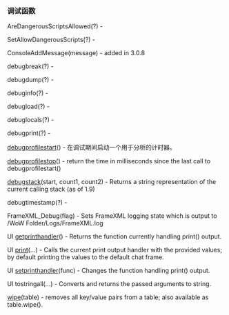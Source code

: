 ### 调试函数

AreDangerousScriptsAllowed\(?\) -

SetAllowDangerousScripts\(?\) -

ConsoleAddMessage\(message\) - added in 3.0.8

debugbreak\(?\) -

debugdump\(?\) -

debuginfo\(?\) -

debugload\(?\) -

debuglocals\(?\) -

debugprint\(?\) -

[debugprofilestart](https://wow.gamepedia.com/API_debugprofilestart)\(\) - 在调试期间启动一个用于分析的计时器。

[debugprofilestop](https://wow.gamepedia.com/API_debugprofilestop)\(\) - return the time in milliseconds since the last call to debugprofilestart\(\)

[debugstack](https://wow.gamepedia.com/API_debugstack)\(start, count1, count2\) - Returns a string representation of the current calling stack \(as of 1.9\)

debugtimestamp\(?\) -

FrameXML\_Debug\(flag\) - Sets FrameXML logging state which is output to /WoW Folder/Logs/FrameXML.log

UI [getprinthandler](https://wow.gamepedia.com/API_getprinthandler)\(\) - Returns the function currently handling print\(\) output.

UI [print](https://wow.gamepedia.com/API_print)\(...\) - Calls the current print output handler with the provided values; by default printing the values to the default chat frame.

UI [setprinthandler](https://wow.gamepedia.com/API_setprinthandler)\(func\) - Changes the function handling print\(\) output.

UI tostringall\(...\) - Converts and returns the passed arguments to string.

[wipe](https://wow.gamepedia.com/API_wipe)\(table\) - removes all key/value pairs from a table; also available as table.wipe\(\).

